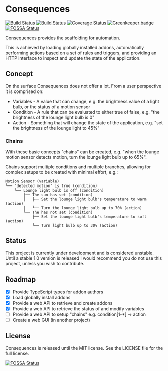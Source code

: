 # Consequences

[![Build Status](https://travis-ci.org/JosephDuffy/consequences.svg?branch=master)](https://travis-ci.org/JosephDuffy/consequences)
[![Build Status](https://ci.appveyor.com/api/projects/status/github/JosephDuffy/consequences/branch/master?branch=master&svg=true)](https://ci.appveyor.com/project/JosephDuffy/consequences/branch/master)
[![Coverage Status](https://coveralls.io/repos/github/JosephDuffy/consequences/badge.svg?branch=master)](https://coveralls.io/github/JosephDuffy/consequences?branch=master)
[![Greenkeeper badge](https://badges.greenkeeper.io/JosephDuffy/consequences.svg)](https://greenkeeper.io/)
[![FOSSA Status](https://app.fossa.io/api/projects/git%2Bgithub.com%2FJosephDuffy%2Fconsequences.svg?type=shield)](https://app.fossa.io/projects/git%2Bgithub.com%2FJosephDuffy%2Fconsequences?ref=badge_shield)

Consequences provides the scaffolding for automation.

This is achieved by loading globally installed addons, automatically performing actions based on a set of rules and triggers, and providing an HTTP interface to inspect and update the state of the application.

## Concept

On the surface Consequences does not offer a lot. From a user perspective it is comprised on:

- Variables - A value that can change, e.g. the brightness value of a light bulb, or the status of a motion sensor
- Condition - A rule that can be evaluated to either true of false, e.g. "the brightness of the lounge light bulb is 0"
- Action - Something that will change the state of the application, e.g. "set the brightness of the lounge light to 45%"

### Chains

With these basic concepts "chains" can be created, e.g. "when the lounge motion sensor detects motion, turn the lounge light bulb up to 65%".

Chains support multiple conditions and multiple branches, allowing for complex setups to be created with minimal effort, e.g.:

```
Motion Sensor (variable)
└── "detected motion" is true (condition)
    └── Lounge light bulb is off (condition)
        ├── The sun has set (condition)
        │   ├── Set the lounge light bulb's temperature to warm (action)
        │   └── Turn the lounge light bulb up to 70% (action)
        └── The has not set (condition)
            ├── Set the lounge light bulb's temperature to soft (action)
            └── Turn light bulb up to 30% (action)
```

## Status

This project is currently under development and is considered unstable. Until a stable 1.0 version is released I would recommend you do not use this project, unless you wish to contribute.

## Roadmap

- [X] Provide TypeScript types for addon authors
- [X] Load globally install addons
- [X] Provide a web API to retrieve and create addons
- [X] Provide a web API to retrieve the status of and modify variables
- [ ] Provide a web API to setup "chains" e.g. condition[1-*] => action
- [ ] Create a web GUI (in another project)

## License

Consequences is released until the MIT license. See the LICENSE file for the full license.

[![FOSSA Status](https://app.fossa.io/api/projects/git%2Bgithub.com%2FJosephDuffy%2Fconsequences.svg?type=large)](https://app.fossa.io/projects/git%2Bgithub.com%2FJosephDuffy%2Fconsequences?ref=badge_large)